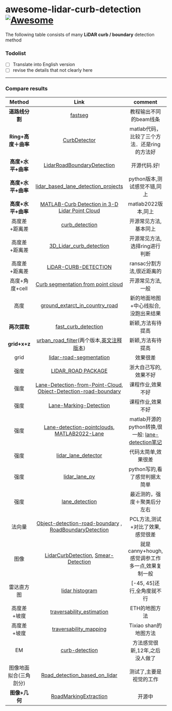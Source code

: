 # awesome-lidar-curb-detection [![Awesome](https://awesome.re/badge.svg)](https://awesome.re)

The following table consists of many **LiDAR curb / boundary** detection method



### Todolist
- [ ] Translate into English version
- [ ] revise the details that not clearly here
  
---
### Compare results
| Method | Link | comment | TODO |
| :------------------: | :-----------------: | :-----------------: |:-----------------: |
| **道路线分割** | [fastseg](https://github.com/shrijitsingh99/fastseg) | 教程输出不同的beam线条 | 测试 |
| **Ring+高度＋曲率** | [CurbDetector](https://github.com/DrGabor/CurbDetector) |matlab代码，比较了三个方法．还是ring的方法好 |测试
| **高度+水平+曲率** | [LidarRoadBoundaryDetection](https://github.com/wangguojun2018/LidarRoadBoundaryDetection) | 开源代码.好! | 测试 |
| **高度+水平+曲率** | [lidar_based_lane_detection_projects](https://github.com/eriche2016/lidar_based_lane_detection_projects) | python版本,测试感觉不错,同上 | 测试 |
| **高度+水平+曲率** | [MATLAB-Curb Detection in 3-D Lidar Point Cloud](https://ww2.mathworks.cn/help/lidar/ug/curb-detection-in-lidar-point-cloud.html) | matlab2022版本,同上 | 测试 |
| 高度差+距离差 | [curb_detection](https://github.com/linyliny/curb_detection) | 开源常见方法,基本同上 | 测试 |
| 高度差+距离差 | [3D_Lidar_curb_detection](https://github.com/SohaibAl-emara/3D_Lidar_Curb_Detection) | 开源常见方法,选择ring进行判断 | 测试
| 高度差+距离差 | [LiDAR-CURB-DETECTION](https://github.com/bigbigpark/LiDAR-CURB-DETECTION) | ransac分割方法,很近距离的 | 测试 |
| 高度+角度+cell | [Curb segmentation from point cloud](https://github.com/Robator/road_curb_segmentation) | 开源常见方法,一般 | 测试 |
| 高度 | [ground_extarct_in_country_road](https://github.com/lzyplayer/ground_extarct_in_country_road) | 新的地面地图+中心线拟合,没跑出来结果 |测试 | 
| **两次提取** | [fast_curb_detection](https://github.com/hey2525/Road-boundary-edge-curb-detection) | 新颖,方法有待提高 | 测试 |
| **grid+x+z** | [urban_road_filter](https://github.com/jkk-research/urban_road_filter)(两个版本,[英文注释版本](https://github.com/jkk-research/urban_road_filter/tree/refactor))  | 新颖,方法有待提高 | 测试 |
| grid | [lidar-road-segmentation](https://github.com/Garrus007/lidar-road-segmentation) | 效果很差 |测试 | 
| 强度 | [LIDAR_ROAD PACKAGE](https://github.com/yunxdai/Intensity-based_Sidewalk_Segmentation) | 浙大自己写的,效果不好 | 测试 |
| 强度 | [Lane-Detection-from-Point-Cloud](https://github.com/jtpils/Lane-Detection-from-Point-Cloud), [Object-Detection-road-boundary](https://github.com/vatsalpatel2605/Object-Detection-in-Point-Cloud-Pole-lane-marking-road-boundary) | 课程作业,效果不好 | 测试 |
| 强度 |[Lane-Marking-Detection](https://github.com/Lukas-Justen/Lane-Marking-Detection) | 课程作业,效果不好 | 测试 |  
| 强度 | [Lane-detection-pointclouds](https://github.com/ashleetiw/Lane-detection-pointclouds), [MATLAB2022-Lane](https://ww2.mathworks.cn/help/lidar/ug/lane-detection-in-3d-lidar-point-cloud.html)   | matlab开源的python转换,很一般:  [lane-detection笔记](https://github.com/ashleetiw/portfolio/blob/65e59372bc8af9deb25aa8d8c39afb9ddd55eb09/_posts/2021-06-10-lane-detection.markdown)| 测试 |
| 强度 | [lidar_lane_detector](https://github.com/kwh950724/lidar_lane_detector) | 代码太简单,效果很差 | 测试 |    
| 强度 | [lidar_lane_py](https://github.com/hojun-Ch/lidar_lane_py) | python写的,看了感觉判据太简单 | 测试 |  
| 强度 | [lane_detection](https://github.com/hyunbeen99/lane_detection) | 最近测的，强度＋聚类后分左右 | 测试 |  
| 法向量 | [Object-detection-road-boundary](https://github.com/rzou15/Object-detection-in-Point-Cloud-road-boundary) , [RoadBoundaryDetection](https://github.com/dengyanbo/PointCloud_RoadBoundaryDetection)| PCL方法,测试+对比了效果,感觉很差 | 测试 | 
| 图像 | [LidarCurbDetection](https://github.com/michaely1113/LidarCurbDetection), [Smear-Detection](https://github.com/shashank918/Smear-Detection) | 就是canny+hough,感觉调参工作多一点,效果复制一般 | 测试 | 
| 雷达直方图 | [lidar histogram](https://github.com/azurity/lidar-hist) | [-45, 45]还行,全角度就不行 |测试 | 
| 高度差+坡度 | [traversability_estimation](https://github.com/leggedrobotics/traversability_estimation) | ETH的地图方法 |TODO | 
| 高度差+坡度 | [traversability_mapping](https://github.com/TixiaoShan/traversability_mapping) | Tixiao shan的地图方法 |TODO | 
| EM | [curb-detection](https://github.com/jmaye/curb-detection) | 方法感觉很新,12年,之后没人做了 | TODO | 
| 图像地面拟合(三角剖分) | [Road_detection_based_on_lidar](https://github.com/YanMinbit/Road_detection_based_on_lidar) | 测试了,主要是视觉的工作 |TODO | 
| **图像+几何** | [RoadMarkingExtraction](https://github.com/YuePanEdward/RoadMarkingExtraction)| 开源中| TODO | 
